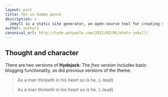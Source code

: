```yaml
---
layout: post
title: Tel un homme pense
description: >
  Jekyll is a static site generator, an open-source tool for creating simple yet powerful websites of all shapes and sizes.
author: author2
canonical_url: http://hyde.getpoole.com/2012/02/06/whats-jekyll/
---
```


## Thought and character
There are two versions of **Hydejack**: The *free version* includes basic blogging functionality,
as did previous versions of the theme.

> As a man thinketh in his heart so is he.
{:.lead}

> As a man thinketh in his heart so is he.
{:.lead}
